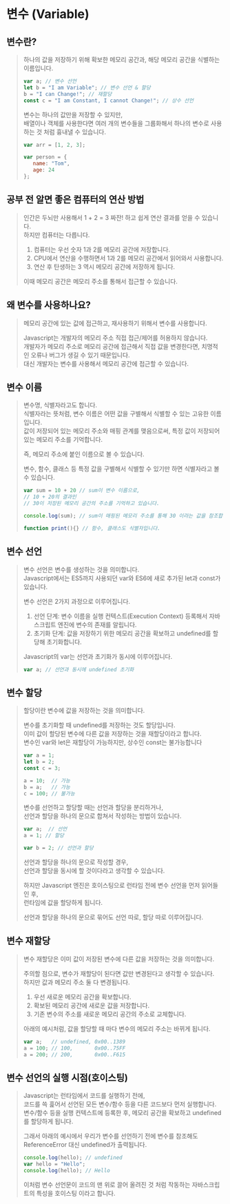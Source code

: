 # 변수 (Variable)

## 변수란?

>하나의 값을 저장하기 위해 확보한 메모리 공간과, 해당 메모리 공간을 식별하는 이름입니다.
>
>```javascript
>var a; // 변수 선언
>let b = "I am Variable"; // 변수 선언 & 할당
>b = "I can Change!"; // 재할당
>const c = "I am Constant, I cannot Change!"; // 상수 선언
>```
>
> 변수는 하나의 값만을 저장할 수 있지만,  
> 배열이나 객체를 사용한다면 여러 개의 변수들을 그룹화해서 하나의 변수로 사용하는 것 처럼 흉내낼 수 있습니다.
>
>```javascript
>var arr = [1, 2, 3];
>
>var person = {
>    name: "Tom",
>    age: 24
>};
>```


## 공부 전 알면 좋은 컴퓨터의 연산 방법  

>인간은 두뇌만 사용해서 1 + 2 = 3 짜잔! 하고 쉽게 연산 결과를 얻을 수 있습니다.  
>하지만 컴퓨터는 다릅니다.  
>
>1. 컴퓨터는 우선 숫자 1과 2를 메모리 공간에 저장합니다.  
>2. CPU에서 연산을 수행하면서 1과 2를 메모리 공간에서 읽어와서 사용합니다.  
>3. 연산 후 탄생하는 3 역시 메모리 공간에 저장하게 됩니다.  
>
>이때 메모리 공간은 메모리 주소를 통해서 접근할 수 있습니다.

## 왜 변수를 사용하나요?

>메모리 공간에 있는 값에 접근하고, 재사용하기 위해서 변수를 사용합니다.  
>
>Javascript는 개발자의 메모리 주소 직접 접근/제어를 허용하지 않습니다.  
>개발자가 메모리 주소로 메모리 공간에 접근해서 직접 값을 변경한다면, 치명적인 오류나 버그가 생길 수 있기 때문입니다.  
>대신 개발자는 변수를 사용해서 메모리 공간에 접근할 수 있습니다.

## 변수 이름

>변수명, 식별자라고도 합니다.  
>식별자라는 뜻처럼, 변수 이름은 어떤 값을 구별해서 식별할 수 있는 고유한 이름입니다.  
>값이 저장되어 있는 메모리 주소와 매핑 관계를 맺음으로써, 특정 값이 저장되어 있는 메모리 주소를 기억합니다.  
>
> 즉, 메모리 주소에 붙인 이름으로 볼 수 있습니다.
>
> 변수, 함수, 클래스 등 특정 값을 구별해서 식별할 수 있기만 하면 식별자라고 볼 수 있습니다.
>
>```javascript
> var sum = 10 + 20 // sum이 변수 이름으로,
> // 10 + 20의 결과인 
> // 30이 저장된 메모리 공간의 주소를 기억하고 있습니다.
>
> console.log(sum); // sum이 매핑된 메모리 주소를 통해 30 이라는 값을 참조합니다.
>
> function print(){} // 함수, 클래스도 식별자입니다.
>```
>

## 변수 선언  
>
>변수 선언은 변수를 생성하는 것을 의미합니다.  
>Javascript에서는 ES5까지 사용되던 var와 ES6에 새로 추가된 let과 const가 있습니다.
>
>변수 선언은 2가지 과정으로 이루어집니다.  
>
>1. 선언 단계: 변수 이름을 실행 컨텍스트(Execution Context) 등록해서 자바스크립트 엔진에 변수의 존재를 알립니다.  
>2. 초기화 단계: 값을 저장하기 위한 메모리 공간을 확보하고 undefined를 할당해 초기화합니다.  
>
>Javascript의 var는 선언과 초기화가 동시에 이루어집니다.
>
>```javascript
>var a; // 선언과 동시에 undefined 초기화
>```

## 변수 할당

>할당이란 변수에 값을 저장하는 것을 의미합니다.  
>
>변수를 초기화할 때 undefined를 저장하는 것도 할당입니다.  
>이미 값이 할당된 변수에 다른 값을 저장하는 것을 재할당이라고 합니다.  
>변수인 var와 let은 재할당이 가능하지만, 상수인 const는 불가능합니다  
>
>```javascript
>var a = 1;
>let b = 2;
>const c = 3;
>
>a = 10;  // 가능
>b = a;   // 가능
>c = 100; // 불가능
>```
>
>변수를 선언하고 할당할 때는 선언과 할당을 분리하거나,  
>선언과 할당을 하나의 문으로 합쳐서 작성하는 방법이 있습니다.
>
>```javascript
>var a;  // 선언
> a = 1; // 할당
>
> var b = 2; // 선언과 할당
>```
>
>선언과 할당을 하나의 문으로 작성할 경우,  
>선언과 할당을 동시에 할 것이다라고 생각할 수 있습니다.  
>
>하지만 Javascript 엔진은 호이스팅으로 런타임 전에 변수 선언을 먼저 읽어들인 후,  
>런타임에 값을 할당하게 됩니다.  
>
>선언과 할당을 하나의 문으로 묶어도 선언 따로, 할당 따로 이루어집니다.

## 변수 재할당
>변수 재할당은 이미 값이 저장된 변수에 다른 값을 저장하는 것을 의미합니다.
>
>주의할 점으로, 변수가 재할당이 된다면 값만 변경된다고 생각할 수 있습니다.  
>하지만 값과 메모리 주소 둘 다 변경됩니다.  
>
>1. 우선 새로운 메모리 공간을 확보합니다.
>2. 확보된 메모리 공간에 새로운 값을 저장합니다.
>3. 기존 변수의 주소를 새로운 메모리 공간의 주소로 교체합니다.
>
>아래의 예시처럼, 값을 할당할 때 마다 변수의 메모리 주소는 바뀌게 됩니다.
>
>```javascript
>var a;   // undefined, 0x00..1389
>a = 100; // 100,       0x00..75FF
>a = 200; // 200,       0x00..F615
>```
>


## 변수 선언의 실행 시점(호이스팅)
>
>Javascript는 런타임에서 코드를 실행하기 전에,  
>코드를 쓱 흝어서 선언된 모든 변수/함수 등을 다른 코드보다 먼저 실행합니다.  
>변수/함수 등을 실행 컨텍스트에 등록한 후, 메모리 공간을 확보하고 undefined를 할당하게 됩니다.  
>
>그래서 아래의 예시에서 우리가 변수를 선언하기 전에 변수를 참조해도  
>ReferenceError 대신 undefined가 출력됩니다.  
>
>```javascript
>console.log(hello); // undefined
>var hello = "Hello";
>console.log(hello); // Hello
>```
>
>이처럼 변수 선언문이 코드의 맨 위로 끌어 올려진 것 처럼 작동하는 자바스크립트의 특성을 호이스팅 이라고 합니다.  
